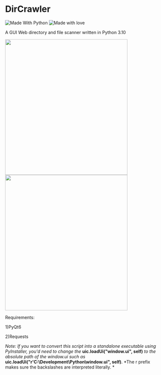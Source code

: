 # DirCrawler
![Made With Python](http://ForTheBadge.com/images/badges/made-with-python.svg) ![Made with love](http://ForTheBadge.com/images/badges/built-with-love.svg)

A GUI Web directory and file scanner written in Python 3.10


<img src="https://user-images.githubusercontent.com/90629653/218284134-782ba2e7-8b31-462e-8574-a2f70d2a4e93.png" width="396" height="439">

<img src="https://user-images.githubusercontent.com/90629653/218284149-e0c88e44-1252-487c-b7e8-c8e45f4be809.png" width="396" height="439">

Requirements:

  1)PyQt6
  
  2)Requests

*Note: If you want to convert this script into a standalone executable using PyInstaller, you'd need to change the* **uic.loadUi("window.ui", self)** *to the absolute path of the window.ui such as* **uic.loadUi("r'C:\Development\Python\window.ui", self)**. *The r prefix makes sure the backslashes are interpreted literally. *
